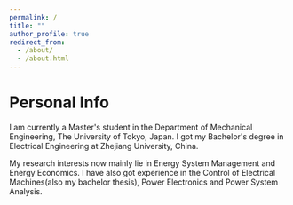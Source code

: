 ```yaml
---
permalink: /
title: ""
author_profile: true
redirect_from: 
  - /about/
  - /about.html
---
```


# Personal Info

I am currently a Master's student in the Department of Mechanical Engineering, The University of Tokyo, Japan. I got my Bachelor's degree in Electrical Engineering at Zhejiang University, China.

My research interests now mainly lie in Energy System Management and Energy Economics. I have also got experience in the Control of Electrical Machines(also my bachelor thesis), Power Electronics and Power System Analysis.
